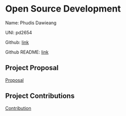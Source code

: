 # Open Source Development

Name: Phudis Dawieang

UNI: pd2654

Github: [link](https://github.com/MirrorCraze)

Github README: [link](https://github.com/MirrorCraze/MirrorCraze/blob/main/README.md)


## Project Proposal
[Proposal](../projects/python/seven_wonders.md)

## Project Contributions
[Contribution](../projects/python/numpy.md)